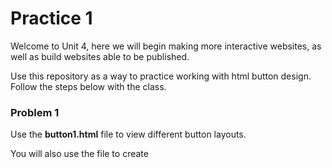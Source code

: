 # Practice 1

Welcome to Unit 4, here we will begin making more interactive websites, as well as build websites able to be published. 

Use this repository as a way to practice working with html button design. Follow the steps below with the class. 

### Problem 1

Use the **button1.html** file to view different button layouts. 

You will also use the file to create 
